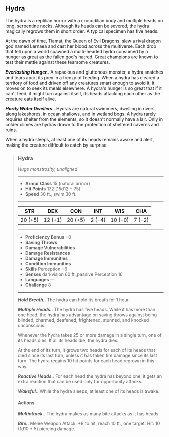 ## Hydra
The hydra is a reptilian horror with a crocodilian body and multiple heads on long, serpentine necks. Although its heads can be severed, the hydra magically regrows them in short order. A typical specimen has five heads.

At the dawn of time, Tiamat, the Queen of Evil Dragons, slew a rival dragon god named Lernaea and cast her blood across the multiverse. Each drop that fell upon a world spawned a multi-headed hydra consumed by a hunger as great as the fallen god's hatred. Great champions are known to test their mettle against these fearsome creatures.

***Everlasting Hunger.***. A rapacious and gluttonous monster, a hydra snatches and tears apart its prey in a frenzy of feeding. When a hydra has cleared a territory of food and driven off any creatures smart enough to avoid it, it moves on to seek its meals elsewhere. A hydra's hunger is so great that if it can't feed, it might turn against itself, its heads attacking each other as the creature eats itself alive.

***Hardy Water Dwellers.***. Hydras are natural swimmers, dwelling in rivers, along lakeshores, in ocean shallows, and in wetland bogs. A hydra rarely requires shelter from the elements, so it doesn't normally have a lair. Only in colder climes are hydras drawn to the protection of sheltered caverns and ruins.

When a hydra sleeps, at least one of its heads remains awake and alert, making the creature difficult to catch by surprise.

>### Hydra
>*Huge monstrosity, unaligned*
>___
>- **Armor Class** 15 (natural armor)
>- **Hit Points** 172 (15d12 + 75)
>- **Speed** 30 ft., swim 30 ft.
>___
>|**STR**|**DEX**|**CON**|**INT**|**WIS**|**CHA**|
>|:---:|:---:|:---:|:---:|:---:|:---:|
>|20 (+5)|12 (+1)|20 (+5)|2 (-4)|10 (+0)|7 (-2)|
>
>___
>- **Proficiency Bonus** +0
>- **Saving Throws** 
>- **Damage Vulnerabilities** 
>- **Damage Resistances** 
>- **Damage Immunities** 
>- **Condition Immunities** 
>- **Skills** Perception +6
>- **Senses** darkvision 60 ft.,passive Perception 16
>- **Languages** —
>- **Challenge** 8
>___
>***Hold Breath.***. The hydra can hold its breath for 1 hour.
>
>***Multiple Heads.***. The hydra has five heads. While it has more than one head, the hydra has advantage on saving throws against being blinded, charmed, deafened, frightened, stunned, and knocked unconscious.
>
>Whenever the hydra takes 25 or more damage in a single turn, one of its heads dies. If all its heads die, the hydra dies.
>
>At the end of its turn, it grows two heads for each of its heads that died since its last turn, unless it has taken fire damage since its last turn. The hydra regains 10 hit points for each head regrown in this way.
>
>***Reactive Heads.***. For each head the hydra has beyond one, it gets an extra reaction that can be used only for opportunity attacks.
>
>***Wakeful.***. While the hydra sleeps, at least one of its heads is awake.
>
>#### Actions
>***Multiattack.***. The hydra makes as many bite attacks as it has heads.
>
>***Bite.***. Melee Weapon Attack: +8 to hit, reach 10 ft., one target. Hit: 10 (1d10 + 5) piercing damage.
>
